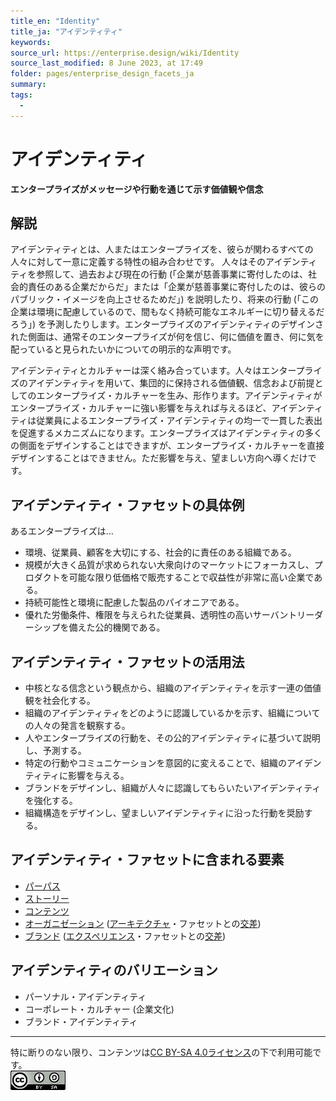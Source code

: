 ```yaml
---
title_en: "Identity"
title_ja: "アイデンティティ"
keywords: 
source_url: https://enterprise.design/wiki/Identity
source_last_modified: 8 June 2023, at 17:49
folder: pages/enterprise_design_facets_ja
summary:
tags: 
  - 
---
```

# アイデンティティ
**エンタープライズがメッセージや行動を通じて示す価値観や信念**

## 解説
アイデンティティとは、人またはエンタープライズを、彼らが関わるすべての人々に対して一意に定義する特性の組み合わせです。 人々はそのアイデンティティを参照して、過去および現在の行動 (「企業が慈善事業に寄付したのは、社会的責任のある企業だからだ」または「企業が慈善事業に寄付したのは、彼らのパブリック・イメージを向上させるためだ」) を説明したり、将来の行動 (「この企業は環境に配慮しているので、間もなく持続可能なエネルギーに切り替えるだろう」) を予測したりします。エンタープライズのアイデンティティのデザインされた側面は、通常そのエンタープライズが何を信じ、何に価値を置き、何に気を配っていると見られたいかについての明示的な声明です。

アイデンティティとカルチャーは深く絡み合っています。人々はエンタープライズのアイデンティティを用いて、集団的に保持される価値観、信念および前提としてのエンタープライズ・カルチャーを生み、形作ります。アイデンティティがエンタープライズ・カルチャーに強い影響を与えれば与えるほど、アイデンティティは従業員によるエンタープライズ・アイデンティティの均一で一貫した表出を促進するメカニズムになります。エンタープライズはアイデンティティの多くの側面をデザインすることはできますが、エンタープライズ・カルチャーを直接デザインすることはできません。ただ影響を与え、望ましい方向へ導くだけです。

## アイデンティティ・ファセットの具体例
あるエンタープライズは…
- 環境、従業員、顧客を大切にする、社会的に責任のある組織である。
- 規模が大きく品質が求められない大衆向けのマーケットにフォーカスし、プロダクトを可能な限り低価格で販売することで収益性が非常に高い企業である。
- 持続可能性と環境に配慮した製品のパイオニアである。
- 優れた労働条件、権限を与えられた従業員、透明性の高いサーバントリーダーシップを備えた公的機関である。

## アイデンティティ・ファセットの活用法
- 中核となる信念という観点から、組織のアイデンティティを示す一連の価値観を社会化する。
- 組織のアイデンティティをどのように認識しているかを示す、組織についての人々の発言を観察する。
- 人やエンタープライズの行動を、その公的アイデンティティに基づいて説明し、予測する。
- 特定の行動やコミュニケーションを意図的に変えることで、組織のアイデンティティに影響を与える。
- ブランドをデザインし、組織が人々に認識してもらいたいアイデンティティを強化する。
- 組織構造をデザインし、望ましいアイデンティティに沿った行動を奨励する。

## アイデンティティ・ファセットに含まれる要素
- [パーパス](/pages/enterprise_elements_ja/facets_and_intersection_elements_ja/_identity/purpose_ja.md)
- [ストーリー](/pages/enterprise_elements_ja/facets_and_intersection_elements_ja/_identity/story_ja.md)
- [コンテンツ](/pages/enterprise_elements_ja/facets_and_intersection_elements_ja/_identity/content_ja.md)
- [オーガニゼーション](/pages/enterprise_elements_ja/facets_and_intersection_elements_ja/_intersection/organization_ja.md) ([アーキテクチャ](/pages/enterprise_design_facets_ja/architecture_ja.md)・ファセットとの[交差](/pages/enterprise_design_facets_ja/intersection_ja.md))
- [ブランド](/pages/enterprise_elements_ja/facets_and_intersection_elements_ja/_intersection/brand_ja.md) ([エクスペリエンス](/pages/enterprise_design_facets_ja/experience_ja.md)・ファセットとの[交差](/pages/enterprise_design_facets_ja/intersection_ja.md))

## アイデンティティのバリエーション
- パーソナル・アイデンティティ
- コーポレート・カルチャー (企業文化)
- ブランド・アイデンティティ

---
特に断りのない限り、コンテンツは[CC BY-SA 4.0ライセンス](./pages/license_ja.md)の下で利用可能です。
<br><a href="./pages/license_ja.md"> <img src="https://github.com/Yoshiyuki-iasa/EDGY23_ja/blob/main/media/cc.png?raw=true" alt="CC logo"></a>
